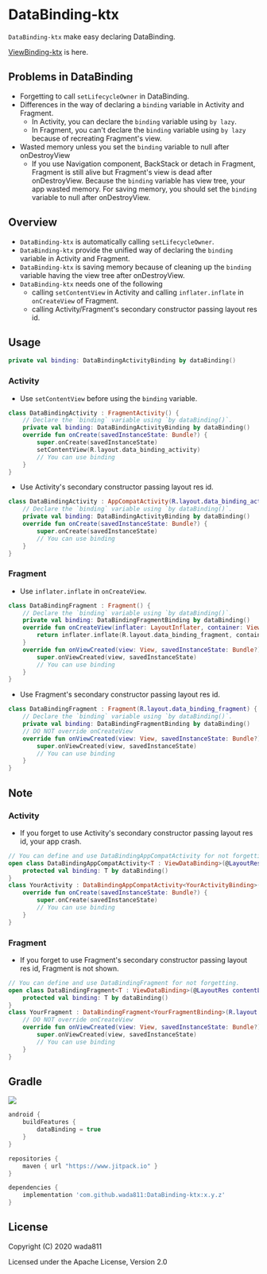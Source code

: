 DataBinding-ktx
=====

`DataBinding-ktx` make easy declaring DataBinding.

[ViewBinding-ktx](https://github.com/wada811/ViewBinding-ktx) is here.

## Problems in DataBinding
- Forgetting to call `setLifecycleOwner` in DataBinding.
- Differences in the way of declaring a `binding` variable in Activity and Fragment.
    - In Activity, you can declare the `binding` variable using `by lazy`.
    - In Fragment, you can't declare the `binding` variable using `by lazy` because of recreating Fragment's view.
- Wasted memory unless you set the `binding` variable to null after onDestroyView
    - If you use Navigation component, BackStack or detach in Fragment, Fragment is still alive but Fragment's view is dead after onDestroyView.
      Because the `binding` variable has view tree, your app wasted memory.
      For saving memory, you should set the `binding` variable to null after onDestroyView.

## Overview
- `DataBinding-ktx` is automatically calling `setLifecycleOwner`.
- `DataBinding-ktx` provide the unified way of declaring the `binding` variable in Activity and Fragment.
- `DataBinding-ktx` is saving memory because of cleaning up the `binding` variable having the view tree after onDestroyView.
- `DataBinding-ktx` needs one of the following
    - calling `setContentView` in Activity and calling `inflater.inflate` in `onCreateView` of Fragment.
    - calling Activity/Fragment's secondary constructor passing layout res id.

## Usage 
```kotlin
private val binding: DataBindingActivityBinding by dataBinding()
```
### Activity
- Use `setContentView` before using the `binding` variable.
```kotlin
class DataBindingActivity : FragmentActivity() {
    // Declare the `binding` variable using `by dataBinding()`.
    private val binding: DataBindingActivityBinding by dataBinding()
    override fun onCreate(savedInstanceState: Bundle?) {
        super.onCreate(savedInstanceState)
        setContentView(R.layout.data_binding_activity)
        // You can use binding
    }
}
```
- Use Activity's secondary constructor passing layout res id.
```kotlin
class DataBindingActivity : AppCompatActivity(R.layout.data_binding_activity) {
    // Declare the `binding` variable using `by dataBinding()`.
    private val binding: DataBindingActivityBinding by dataBinding()
    override fun onCreate(savedInstanceState: Bundle?) {
        super.onCreate(savedInstanceState)
        // You can use binding
    }
}
```

### Fragment
- Use `inflater.inflate` in `onCreateView`.
```kotlin
class DataBindingFragment : Fragment() {
    // Declare the `binding` variable using `by dataBinding()`.
    private val binding: DataBindingFragmentBinding by dataBinding()
    override fun onCreateView(inflater: LayoutInflater, container: ViewGroup?, savedInstanceState: Bundle?): View? {
        return inflater.inflate(R.layout.data_binding_fragment, container, false)
    }
    override fun onViewCreated(view: View, savedInstanceState: Bundle?) {
        super.onViewCreated(view, savedInstanceState)
        // You can use binding
    }
}
```
- Use Fragment's secondary constructor passing layout res id.
```kotlin
class DataBindingFragment : Fragment(R.layout.data_binding_fragment) {
    // Declare the `binding` variable using `by dataBinding()`.
    private val binding: DataBindingFragmentBinding by dataBinding()
    // DO NOT override onCreateView
    override fun onViewCreated(view: View, savedInstanceState: Bundle?) {
        super.onViewCreated(view, savedInstanceState)
        // You can use binding
    }
}
```


## Note
### Activity
- If you forget to use Activity's secondary constructor passing layout res id, your app crash.

```kotlin
// You can define and use DataBindingAppCompatActivity for not forgetting.
open class DataBindingAppCompatActivity<T : ViewDataBinding>(@LayoutRes contentLayoutId : Int) : AppCompatActivity(contentLayoutId) {
    protected val binding: T by dataBinding()
} 
class YourActivity : DataBindingAppCompatActivity<YourActivityBinding>(R.layout.your_activity) {
    override fun onCreate(savedInstanceState: Bundle?) {
        super.onCreate(savedInstanceState)
        // You can use binding
    }
}
```

### Fragment
- If you forget to use Fragment's secondary constructor passing layout res id, Fragment is not shown.

```kotlin
// You can define and use DataBindingFragment for not forgetting.
open class DataBindingFragment<T : ViewDataBinding>(@LayoutRes contentLayoutId : Int) : Fragment(contentLayoutId) {
    protected val binding: T by dataBinding()
} 
class YourFragment : DataBindingFragment<YourFragmentBinding>(R.layout.your_fragment) {
    // DO NOT override onCreateView
    override fun onViewCreated(view: View, savedInstanceState: Bundle?) {
        super.onViewCreated(view, savedInstanceState)
        // You can use binding
    }
}
```

## Gradle

[![](https://jitpack.io/v/wada811/DataBinding-ktx.svg)](https://jitpack.io/#wada811/DataBinding-ktx)

```groovy
android {
    buildFeatures {
        dataBinding = true
    }
}

repositories {
    maven { url "https://www.jitpack.io" }
}

dependencies {
    implementation 'com.github.wada811:DataBinding-ktx:x.y.z'
}
```

## License

Copyright (C) 2020 wada811

Licensed under the Apache License, Version 2.0
